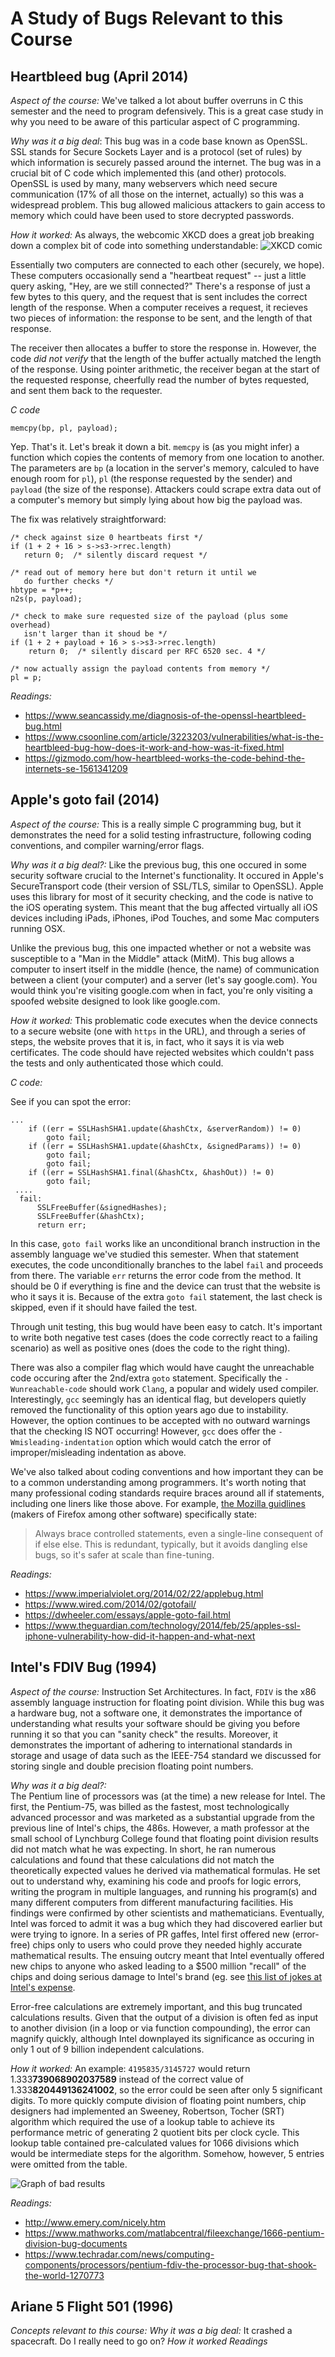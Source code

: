 # A Study of Bugs Relevant to this Course

## Heartbleed bug (April 2014)

*Aspect of the course:* We've talked a lot about buffer overruns in C this semester and the need to program defensively.  This is a great case study in why you need to be aware of this particular aspect of C programming.

*Why was it a big deal*: 
This bug was in a code base known as OpenSSL.  SSL stands for Secure Sockets Layer and is a protocol (set of rules) by which information is securely passed around the internet.  The bug was in a crucial bit of C code which implemented this (and other) protocols.  OpenSSL is used by many, many webservers which need secure communication (17% of all those on the internet, actually) so this was a widespread problem.  This bug allowed malicious attackers to gain access to memory which could have been used to store decrypted passwords.

*How it worked:*
As always, the webcomic XKCD does a great job breaking down a complex bit of code into something understandable:
![XKCD comic](https://imgs.xkcd.com/comics/heartbleed_explanation.png)

Essentially two computers are connected to each other (securely, we hope).  These computers occasionally send a "heartbeat request" -- just a little query asking, "Hey, are we still connected?"  There's a response of just a few bytes to this query, and the request that is sent includes the correct length of the response.  When a computer receives a request, it recieves two pieces of information: the response to be sent, and the length of that response.

The receiver then allocates a buffer to store the response in.  However, the code *did not verify* that the length of the buffer actually matched the length of the response.  Using pointer arithmetic, the receiver began at the start of the requested response, cheerfully read the number of bytes requested, and sent them back to the requester.

*C code*
```
memcpy(bp, pl, payload);
```
Yep.  That's it.  Let's break it down a bit.  `memcpy` is (as you might infer) a function which copies the contents of memory from one location to another.  The parameters are `bp` (a location in the server's memory, calculed to have enough room for `pl`), `pl` (the response requested by the sender) and `payload` (the size of the response).  Attackers could scrape extra data out of a computer's memory but simply lying about how big the payload was.

The fix was relatively straightforward:
```
/* check against size 0 heartbeats first */
if (1 + 2 + 16 > s->s3->rrec.length)
   return 0;  /* silently discard request */

/* read out of memory here but don't return it until we
   do further checks */
hbtype = *p++;
n2s(p, payload);

/* check to make sure requested size of the payload (plus some overhead)
   isn't larger than it shoud be */
if (1 + 2 + payload + 16 > s->s3->rrec.length)
    return 0;  /* silently discard per RFC 6520 sec. 4 */

/* now actually assign the payload contents from memory */
pl = p;
```

*Readings:*
* https://www.seancassidy.me/diagnosis-of-the-openssl-heartbleed-bug.html
* https://www.csoonline.com/article/3223203/vulnerabilities/what-is-the-heartbleed-bug-how-does-it-work-and-how-was-it-fixed.html
* https://gizmodo.com/how-heartbleed-works-the-code-behind-the-internets-se-1561341209

## Apple's goto fail (2014)
*Aspect of the course:*
This is a really simple C programming bug, but it demonstrates the need for a solid testing infrastructure, following coding conventions, and compiler warning/error flags.

*Why was it a big deal?:* Like the previous bug, this one occured in some security software crucial to the Internet's functionality.  It occured in Apple's SecureTransport code (their version of SSL/TLS, similar to OpenSSL). Apple uses this library for most of it security checking, and the code is native to the iOS operating system.  This meant that the bug affected virtually all iOS devices including iPads, iPhones, iPod Touches, and some Mac computers running OSX.

Unlike the previous bug, this one impacted whether or not a website was susceptible to a "Man in the Middle" attack (MitM).  This bug allows a computer to insert itself in the middle (hence, the name) of communication between a client (your computer) and a server (let's say google.com).  You would think you're visiting google.com when in fact, you're only visiting a spoofed website designed to look like google.com.  

*How it worked:*
This problematic code executes when the device connects to a secure website (one with `https` in the URL), and through a series of steps, the website proves that it is, in fact, who it says it is via web certificates.  The code should have rejected websites which couldn't pass the tests and only authenticated those which could.

*C code:*

See if you can spot the error:
```
...
	if ((err = SSLHashSHA1.update(&hashCtx, &serverRandom)) != 0)
		goto fail;
	if ((err = SSLHashSHA1.update(&hashCtx, &signedParams)) != 0)
		goto fail;
		goto fail;
	if ((err = SSLHashSHA1.final(&hashCtx, &hashOut)) != 0)
		goto fail;
 ....
  fail:
	  SSLFreeBuffer(&signedHashes);
	  SSLFreeBuffer(&hashCtx);
	  return err;
```
In this case, `goto fail` works like an unconditional branch instruction in the assembly language we've studied this semester.  When that statement executes, the code unconditionally branches to the label `fail` and proceeds from there.  The variable `err` returns the error code from the method.  It should be 0 if everything is fine and the device can trust that the website is who it says it is.  Because of the extra ```goto fail``` statement, the last check is skipped, even if it should have failed the test.

Through unit testing, this bug would have been easy to catch.  It's important to write both negative test cases (does the code correctly react to a failing scenario) as well as positive ones (does the code to the right thing).

There was also a compiler flag which would have caught the unreachable code occuring after the 2nd/extra ```goto``` statement.  Specifically the `-Wunreachable-code` should work `Clang`, a popular and widely used compiler.  Interestingly, `gcc` seemingly has an identical flag, but developers quietly removed the functionality of this option years ago due to instability.  However, the option continues to be accepted with no outward warnings that the checking IS NOT occurring!  However, `gcc` does offer the `-Wmisleading-indentation` option which would catch the error of improper/misleading indentation as above.

We've also talked about coding conventions and how important they can be to a common understanding among programmers.  It's worth noting that many professional coding standards require braces around all if statements, including one liners like those above.  For example, [the Mozilla guidlines](https://developer.mozilla.org/en-US/docs/Mozilla/Developer_guide/Coding_Style#Naming_and_Formatting_code) (makers of Firefox among other software) specifically state:
> Always brace controlled statements, even a single-line consequent of if else else. This is redundant, typically, but it avoids dangling else bugs, so it's safer at scale than fine-tuning.

*Readings:*
* https://www.imperialviolet.org/2014/02/22/applebug.html
* https://www.wired.com/2014/02/gotofail/
* https://dwheeler.com/essays/apple-goto-fail.html
* https://www.theguardian.com/technology/2014/feb/25/apples-ssl-iphone-vulnerability-how-did-it-happen-and-what-next

## Intel's FDIV Bug (1994)
*Aspect of the course:* Instruction Set Architectures.   In fact, `FDIV` is the x86 assembly language instruction for floating point division.  While this bug was a hardware bug, not a software one, it demonstrates the importance of understanding what results your software should be giving you before running it so that you can "sanity check" the results.  Moreover, it demonstrates the important of adhering to international standards in storage and usage of data such as the IEEE-754 standard we discussed for storing single and double precision floating point numbers. 

*Why was it a big deal?:*  
The Pentium line of processors was (at the time) a new release for Intel.  The first, the Pentium-75, was billed as the fastest, most technologically advanced processor and was marketed as a substantial upgrade from the previous line of Intel's chips, the 486s.  However, a math professor at the small school of Lynchburg College found that floating point division results did not match what he was expecting.  In short, he ran numerous calculations and found that these calculations did not match the theoretically expected values he derived via mathematical formulas.  He set out to understand why, examining his code and proofs for logic errors, writing the program in multiple languages, and running his program(s) and many different computers from different manufacturing facilities.  His findings were confirmed by other scientists and mathematicians.  Eventually, Intel was forced to admit it was a bug which they had discovered earlier but were trying to ignore.  In a series of PR gaffes, Intel first offered new (error-free) chips only to users who could prove they needed highly accurate mathematical results.  The ensuing outcry meant that Intel eventually offered new chips to anyone who asked leading to a $500 million "recall" of the chips and doing serious damage to Intel's brand (eg. see [this list of jokes at Intel's expense](http://www.columbia.edu/~sss31/rainbow/pentium.jokes.html).

Error-free calculations are extremely important, and this bug truncated calculations results.  Given that the output of a division is often fed as input to another division (in a loop or via function compounding), the error can magnify quickly, although Intel downplayed its significance as occuring in only 1 out of 9 billion independent calculations.  

*How it worked:*
An example: `4195835/3145727` would return 1.333**739068902037589** instead of the correct value of 1.333**820449136241002**, so the error could be seen after only 5 significant digits.  To more quickly compute division of floating point numbers, chip designers had implemented an Sweeney, Robertson, Tocher (SRT) algorithm which required the use of a lookup table to achieve its performance metric of generating 2 quotient bits per clock cycle.  This lookup table contained pre-calculated values for 1066 divisions which would be intermediate steps for the algorithm.  Somehow, however, 5 entries were omitted from the table.

![Graph of bad results](https://www.cs.earlham.edu/~dusko/cs63/412038a2.gif)

*Readings:*
* http://www.emery.com/nicely.htm
* https://www.mathworks.com/matlabcentral/fileexchange/1666-pentium-division-bug-documents
* https://www.techradar.com/news/computing-components/processors/pentium-fdiv-the-processor-bug-that-shook-the-world-1270773

## Ariane 5 Flight 501 (1996)
*Concepts relevant to this course:*
*Why it was a big deal:*  It crashed a spacecraft.  Do I really need to go on?
*How it worked*
*Readings*

